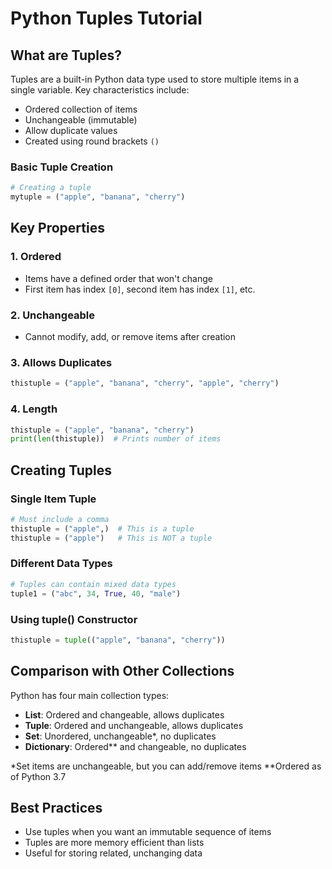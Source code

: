 # Python Tuples Tutorial

## What are Tuples?

Tuples are a built-in Python data type used to store multiple items in a single variable. Key characteristics include:

- Ordered collection of items
- Unchangeable (immutable)
- Allow duplicate values
- Created using round brackets `()`

### Basic Tuple Creation

```python
# Creating a tuple
mytuple = ("apple", "banana", "cherry")
```

## Key Properties

### 1. Ordered
- Items have a defined order that won't change
- First item has index `[0]`, second item has index `[1]`, etc.

### 2. Unchangeable
- Cannot modify, add, or remove items after creation

### 3. Allows Duplicates
```python
thistuple = ("apple", "banana", "cherry", "apple", "cherry")
```

### 4. Length
```python
thistuple = ("apple", "banana", "cherry")
print(len(thistuple))  # Prints number of items
```

## Creating Tuples

### Single Item Tuple
```python
# Must include a comma
thistuple = ("apple",)  # This is a tuple
thistuple = ("apple")   # This is NOT a tuple
```

### Different Data Types
```python
# Tuples can contain mixed data types
tuple1 = ("abc", 34, True, 40, "male")
```

### Using tuple() Constructor
```python
thistuple = tuple(("apple", "banana", "cherry"))
```

## Comparison with Other Collections

Python has four main collection types:
- **List**: Ordered and changeable, allows duplicates
- **Tuple**: Ordered and unchangeable, allows duplicates
- **Set**: Unordered, unchangeable*, no duplicates
- **Dictionary**: Ordered** and changeable, no duplicates

*Set items are unchangeable, but you can add/remove items
**Ordered as of Python 3.7

## Best Practices

- Use tuples when you want an immutable sequence of items
- Tuples are more memory efficient than lists
- Useful for storing related, unchanging data